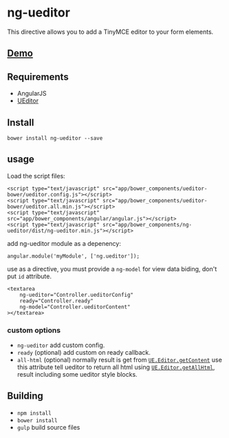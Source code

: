 # ng-ueditor
This directive allows you to add a TinyMCE editor to your form elements.

## [Demo](http://astray-git.github.io/ng-ueditor)

## Requirements
- AngularJS
- [UEditor](http://ueditor.baidu.com/website/download.html)

## Install
```
bower install ng-ueditor --save
```

## usage
Load the script files:
```
<script type="text/javascript" src="app/bower_components/ueditor-bower/ueditor.config.js"></script>
<script type="text/javascript" src="app/bower_components/ueditor-bower/ueditor.all.min.js"></script>
<script type="text/javascript" src="app/bower_components/angular/angular.js"></script>
<script type="text/javascript" src="app/bower_components/ng-ueditor/dist/ng-ueditor.min.js"></script>
```

add ng-ueditor module as a depenency:
```
angular.module('myModule', ['ng.ueditor']);
```

use as a directive, you must provide a `ng-model` for view data biding, don't put `id` attribute.
```
<textarea
    ng-ueditor="Controller.ueditorConfig"
    ready="Controller.ready"
    ng-model="Controller.ueditorContent"
></textarea>
```

### custom options
- `ng-ueditor` add custom config.
- `ready` (optional) add custom on ready callback.
- `all-html` (optional) normally result is get from [`UE.Editor.getContent`](http://ueditor.baidu.com/doc/#UE.Editor:getContent%28%29) use this attribute tell ueditor to return all html using [`UE.Editor.getAllHtml`](http://ueditor.baidu.com/doc/#UE.Editor:getAllHtml%28%29), result including some ueditor style blocks.

## Building
- `npm install`
- `bower install`
- `gulp` build source files

